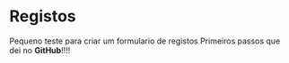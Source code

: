 # Registos
 Pequeno teste para criar um formulario de registos
 Primeiros passos que dei no **GitHub**!!!!
